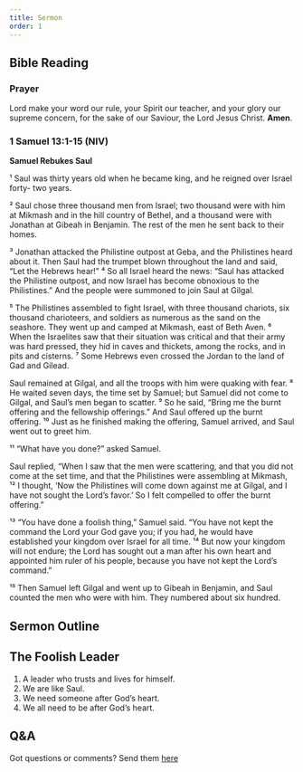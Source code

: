 ```yaml
---
title: Sermon 
order: 1
---
```


## Bible Reading

### Prayer
Lord make your word our rule, your Spirit our teacher, and your glory our supreme concern, for the sake of our Saviour, the Lord Jesus Christ. **Amen**.

### 1 Samuel 13:1-15 (NIV)
**Samuel Rebukes Saul**

¹ Saul was thirty years old when he became king, and he reigned over Israel forty- two years.

² Saul chose three thousand men from Israel; two thousand were with him at Mikmash and in the hill country of Bethel, and a thousand were with Jonathan at Gibeah in Benjamin. The rest of the men he sent back to their homes.

³ Jonathan attacked the Philistine outpost at Geba, and the Philistines heard about it. Then Saul had the trumpet blown throughout the land and said, “Let the Hebrews hear!” ⁴ So all Israel heard the news: “Saul has attacked the Philistine outpost, and now Israel has become obnoxious to the Philistines.” And the people were summoned to join Saul at Gilgal.

⁵ The Philistines assembled to fight Israel, with three thousand chariots, six thousand charioteers, and soldiers as numerous as the sand on the seashore. They went up and camped at Mikmash, east of Beth Aven. ⁶ When the Israelites saw that their situation was critical and that their army was hard pressed, they hid in caves and thickets, among the rocks, and in pits and cisterns. ⁷ Some Hebrews even crossed the Jordan to the land of Gad and Gilead.

Saul remained at Gilgal, and all the troops with him were quaking with fear. ⁸ He waited seven days, the time set by Samuel; but Samuel did not come to Gilgal, and Saul’s men began to scatter. ⁹ So he said, “Bring me the burnt offering and the fellowship offerings.” And Saul offered up the burnt offering. ¹⁰ Just as he finished making the offering, Samuel arrived, and Saul went out to greet him.

¹¹ “What have you done?” asked Samuel.

Saul replied, “When I saw that the men were scattering, and that you did not come at the set time, and that the Philistines were assembling at Mikmash, ¹² I thought, ‘Now the Philistines will come down against me at Gilgal, and I have not sought the Lord’s favor.’ So I felt compelled to offer the burnt offering.”

¹³ “You have done a foolish thing,” Samuel said. “You have not kept the command the Lord your God gave you; if you had, he would have established your kingdom over Israel for all time. ¹⁴ But now your kingdom will not endure; the Lord has sought out a man after his own heart and appointed him ruler of his people, because you have not kept the Lord’s command.”

¹⁵ Then Samuel left Gilgal and went up to Gibeah in Benjamin, and Saul counted the men who were with him. They numbered about six hundred.

## Sermon Outline

## The Foolish Leader

1.  A leader who trusts and lives for himself. 
2.  We are like Saul. 
3.  We need someone after God’s heart. 
4.  We all need to be after God’s heart.  

## Q&A
Got questions or comments? Send them [here](https://tinyurl.com/SGHACQuestionsAnswers)
